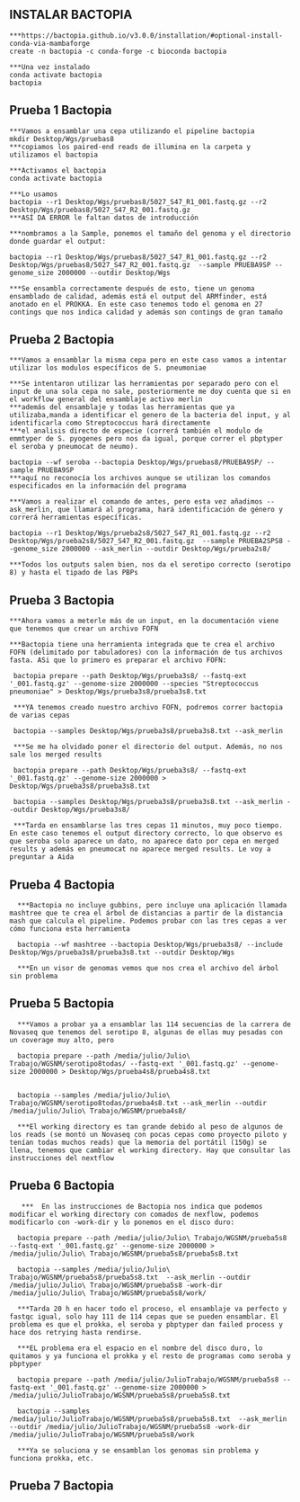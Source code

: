 
## INSTALAR BACTOPIA

    ***https://bactopia.github.io/v3.0.0/installation/#optional-install-conda-via-mambaforge
    create -n bactopia -c conda-forge -c bioconda bactopia

    ***Una vez instalado
    conda activate bactopia
    bactopia

## Prueba 1 Bactopia

    ***Vamos a ensamblar una cepa utilizando el pipeline bactopia
    mkdir Desktop/Wgs/pruebas8
    ***copiamos los paired-end reads de illumina en la carpeta y utilizamos el bactopia
    
    ***Activamos el bactopia
    conda activate bactopia
    
    ***Lo usamos
    bactopia --r1 Desktop/Wgs/pruebas8/5027_S47_R1_001.fastq.gz --r2 Desktop/Wgs/pruebas8/5027_S47_R2_001.fastq.gz 
    ***ASÍ DA ERROR le faltan datos de introducción

    ***nombramos a la Sample, ponemos el tamaño del genoma y el directorio donde guardar el output:
    
    bactopia --r1 Desktop/Wgs/pruebas8/5027_S47_R1_001.fastq.gz --r2 Desktop/Wgs/pruebas8/5027_S47_R2_001.fastq.gz  --sample PRUEBA9SP --genome_size 2000000 --outdir Desktop/Wgs

    ***Se ensambla correctamente después de esto, tiene un genoma ensamblado de calidad, además está el output del ARMfinder, está anotado en el PROKKA. En este caso tenemos todo el genoma en 27 contings que nos indica calidad y además son contings de gran tamaño

## Prueba 2 Bactopia

    ***Vamos a ensamblar la misma cepa pero en este caso vamos a intentar utilizar los modulos específicos de S. pneumoniae

    ***Se intentaron utilizar las herramientas por separado pero con el input de una sola cepa no sale, posteriormente me doy cuenta que si en el workflow general del ensamblaje activo merlin
    ***además del ensamblaje y todas las herramientas que ya utilizaba,manda a identificar el genero de la bacteria del input, y al identificarla como Streptococcus hará directamente 
    ***el analisis directo de especie (correrá también el modulo de emmtyper de S. pyogenes pero nos da igual, porque correr el pbptyper el seroba y pneumocat de neumo).

    bactopia --wf seroba --bactopia Desktop/Wgs/pruebas8/PRUEBA9SP/ --sample PRUEBA9SP 
    ***aquí no reconocía los archivos aunque se utilizan los comandos especificados en la información del programa

    ***Vamos a realizar el comando de antes, pero esta vez añadimos --ask_merlin, que llamará al programa, hará identificación de género y correrá herramientas específicas.

    bactopia --r1 Desktop/Wgs/prueba2s8/5027_S47_R1_001.fastq.gz --r2 Desktop/Wgs/prueba2s8/5027_S47_R2_001.fastq.gz  --sample PRUEBA2SPS8 --genome_size 2000000 --ask_merlin --outdir Desktop/Wgs/prueba2s8/

    ***Todos los outputs salen bien, nos da el serotipo correcto (serotipo 8) y hasta el tipado de las PBPs

## Prueba 3 Bactopia

    ***Ahora vamos a meterle más de un input, en la documentación viene que tenemos que crear un archivo FOFN

    ***Bactopia tiene una herramienta integrada que te crea el archivo FOFN (delimitado por tabuladores) con la información de tus archivos fasta. ASi que lo primero es preparar el archivo FOFN:

     bactopia prepare --path Desktop/Wgs/prueba3s8/ --fastq-ext '_001.fastq.gz' --genome-size 2000000 --species "Streptococcus pneumoniae" > Desktop/Wgs/prueba3s8/prueba3s8.txt

     ***YA tenemos creado nuestro archivo FOFN, podremos correr bactopia de varias cepas

     bactopia --samples Desktop/Wgs/prueba3s8/prueba3s8.txt --ask_merlin

     ***Se me ha olvidado poner el directorio del output. Además, no nos sale los merged results

     bactopia prepare --path Desktop/Wgs/prueba3s8/ --fastq-ext '_001.fastq.gz' --genome-size 2000000 > Desktop/Wgs/prueba3s8/prueba3s8.txt

     bactopia --samples Desktop/Wgs/prueba3s8/prueba3s8.txt --ask_merlin --outdir Desktop/Wgs/prueba3s8/

     ***Tarda en ensamblarse las tres cepas 11 minutos, muy poco tiempo. En este caso tenemos el output directory correcto, lo que observo es que seroba solo aparece un dato, no aparece dato por cepa en merged results y además en pneumocat no aparece merged results. Le voy a preguntar a Aida


## Prueba 4 Bactopia


      ***Bactopia no incluye gubbins, pero incluye una aplicación llamada mashtree que te crea el árbol de distancias a partir de la distancia mash que calcula el pipeline. Podemos probar con las tres cepas a ver cómo funciona esta herramienta
      
      bactopia --wf mashtree --bactopia Desktop/Wgs/prueba3s8/ --include Desktop/Wgs/prueba3s8/prueba3s8.txt --outdir Desktop/Wgs
      
      ***En un visor de genomas vemos que nos crea el archivo del árbol sin problema 


## Prueba 5 Bactopia

      ***Vamos a probar ya a ensamblar las 114 secuencias de la carrera de Novaseq que tenemos del serotipo 8, algunas de ellas muy pesadas con un coverage muy alto, pero 

      bactopia prepare --path /media/julio/Julio\ Trabajo/WGSNM/serotipo8todas/ --fastq-ext '_001.fastq.gz' --genome-size 2000000 > Desktop/Wgs/prueba4s8/prueba4s8.txt


      bactopia --samples /media/julio/Julio\ Trabajo/WGSNM/serotipo8todas/prueba4s8.txt --ask_merlin --outdir /media/julio/Julio\ Trabajo/WGSNM/prueba4s8/

      ***El working directory es tan grande debido al peso de algunos de los reads (se montó un Novaseq con pocas cepas como proyecto piloto y tenían todas muchos reads) que la memoria del portátil (150g) se llena, tenemos que cambiar el working directory. Hay que consultar las instrucciones del nextflow

      

## Prueba 6 Bactopia

       ***  En las instrucciones de Bactopia nos indica que podemos modificar el working directory con comados de nexflow, podemos modificarlo con -work-dir y lo ponemos en el disco duro:
       
      bactopia prepare --path /media/julio/Julio\ Trabajo/WGSNM/prueba5s8 --fastq-ext '_001.fastq.gz' --genome-size 2000000 > /media/julio/Julio\ Trabajo/WGSNM/prueba5s8/prueba5s8.txt 
      
      bactopia --samples /media/julio/Julio\ Trabajo/WGSNM/prueba5s8/prueba5s8.txt  --ask_merlin --outdir /media/julio/Julio\ Trabajo/WGSNM/prueba5s8 -work-dir /media/julio/Julio\ Trabajo/WGSNM/prueba5s8/work/

      ***Tarda 20 h en hacer todo el proceso, el ensamblaje va perfecto y fastqc igual, solo hay 111 de 114 cepas que se pueden ensamblar. El problema es que el prokka, el seroba y pbptyper dan failed process y hace dos retrying hasta rendirse. 

      ***EL problema era el espacio en el nombre del disco duro, lo quitamos y ya funciona el prokka y el resto de programas como seroba y pbptyper

      bactopia prepare --path /media/julio/JulioTrabajo/WGSNM/prueba5s8 --fastq-ext '_001.fastq.gz' --genome-size 2000000 > /media/julio/JulioTrabajo/WGSNM/prueba5s8/prueba5s8.txt 

      bactopia --samples /media/julio/JulioTrabajo/WGSNM/prueba5s8/prueba5s8.txt  --ask_merlin --outdir /media/julio/JulioTrabajo/WGSNM/prueba5s8 -work-dir /media/julio/JulioTrabajo/WGSNM/prueba5s8/work

      ***Ya se soluciona y se ensamblan los genomas sin problema y funciona prokka, etc.


## Prueba 7 Bactopia









    
